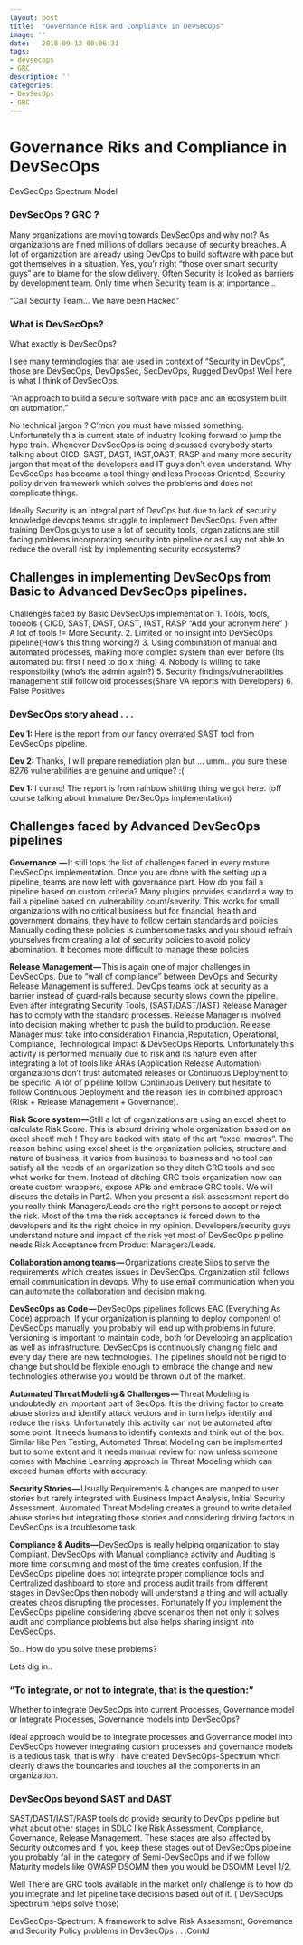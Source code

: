 ```yaml
---
layout: post
title:  "Governance Risk and Compliance in DevSecOps"
image: ''
date:   2018-09-12 00:06:31
tags:
- devsecops
- GRC
description: ''
categories:
- DevSecOps
- GRC
---
```


# Governance Riks and Compliance in DevSecOps

DevSecOps Spectrum Model

### DevSecOps ? GRC ?

Many organizations are moving towards DevSecOps and why not? As organizations are fined millions of dollars because of security breaches. A lot of organization are already using DevOps to build software with pace but got themselves in a situation. Yes, you’r right “those over smart security guys” are to blame for the slow delivery. Often Security is looked as barriers by development team. Only time when Security team is at importance ..

“Call Security Team… We have been Hacked”


### What is DevSecOps?

What exactly is DevSecOps?

I see many terminologies that are used in context of “Security in DevOps”, those are DevSecOps, DevOpsSec, SecDevOps, Rugged DevOps! Well here is what I think of DevSecOps.

“An approach to build a secure software with pace and an ecosystem built on automation.”

No technical jargon ? C’mon you must have missed something. Unfortunately this is current state of industry looking forward to jump the hype train. Whenever DevSecOps is being discussed everybody starts talking about CICD, SAST, DAST, IAST,OAST, RASP and many more security jargon that most of the developers and IT guys don’t even understand. Why DevSecOps has became a tool thingy and less Process Oriented, Security policy driven framework which solves the problems and does not complicate things.

Ideally Security is an integral part of DevOps but due to lack of security knowledge devops teams struggle to implement DevSecOps. Even after training DevOps guys to use a lot of security tools, organizations are still facing problems incorporating security into pipeline or as I say not able to reduce the overall risk by implementing security ecosystems?

## Challenges in implementing DevSecOps from Basic to Advanced DevSecOps pipelines.

Challenges faced by Basic DevSecOps implementation
	1. Tools, tools, tooools ( CICD, SAST, DAST, OAST, IAST, RASP “Add your acronym here” ) A lot of tools != More Security.
	2. Limited or no insight into DevSecOps pipeline(How’s this thing working?)
	3. Using combination of manual and automated processes, making more complex system than ever before (Its automated but first I need to do x thing)
	4. Nobody is willing to take responsibility (who’s the admin again?)
	5. Security findings/vulnerabilities management still follow old processes(Share VA reports with Developers)
	6. False Positives

### DevSecOps story ahead . . .

**Dev 1:** Here is the report from our fancy overrated SAST tool from DevSecOps pipeline.

**Dev 2:** Thanks, I will prepare remediation plan but … umm.. you sure these 8276 vulnerabilities are genuine and unique? :(

**Dev 1:** I dunno! The report is from rainbow shitting thing we got here. (off course talking about Immature DevSecOps implementation)

## Challenges faced by Advanced DevSecOps pipelines

**Governance  —** It still tops the list of challenges faced in every mature DevSecOps implementation. Once you are done with the setting up a pipeline, teams are now left with governance part. How do you fail a pipeline based on custom criteria? Many plugins provides standard a way to fail a pipeline based on vulnerability count/severity. This works for small organizations with no critical business but for financial, health and government domains, they have to follow certain standards and policies. Manually coding these policies is cumbersome tasks and you should refrain yourselves from creating a lot of security policies to avoid policy abomination. It becomes more difficult to manage these policies

**Release Management —** This is again one of major challenges in DevSecOps. Due to “wall of compliance” between DevOps and Security Release Management is suffered. DevOps teams look at security as a barrier instead of guard-rails because security slows down the pipeline. Even after integrating Security Tools, (SAST/DAST/IAST) Release Manager has to comply with the standard processes. Release Manager is involved into decision making whether to push the build to production. Release Manager must take into consideration Financial,Reputation, Operational, Compliance, Technological Impact & DevSecOps Reports. Unfortunately this activity is performed manually due to risk and its nature even after integrating a lot of tools like ARAs (Application Release Automation) organizations don’t trust automated releases or Continuous Deployment to be specific. A lot of pipeline follow Continuous Delivery but hesitate to follow Continuous Deployment and the reason lies in combined approach (Risk + Release Management + Governance).

**Risk Score system —** Still a lot of organizations are using an excel sheet to calculate Risk Score. This is absurd driving whole organization based on an excel sheet! meh ! They are backed with state of the art “excel macros”. The reason behind using excel sheet is the organization policies, structure and nature of business, it varies from business to business and no tool can satisfy all the needs of an organization so they ditch GRC tools and see what works for them. Instead of ditching GRC tools organization now can create custom wrappers, expose APIs and embrace GRC tools. We will discuss the details in Part2. When you present a risk assessment report do you really think Managers/Leads are the right persons to accept or reject the risk. Most of the time the risk acceptance is forced down to the developers and its the right choice in my opinion. Developers/security guys understand nature and impact of the risk yet most of DevSecOps pipeline needs Risk Acceptance from Product Managers/Leads.

**Collaboration among teams —** Organizations create Silos to serve the requirements which creates issues in DevSecOps. Organization still follows email communication in devops. Why to use email communication when you can automate the collaboration and decision making.

**DevSecOps as Code —** DevSecOps pipelines follows EAC (Everything As Code) approach. If your organization is planning to deploy component of DevSecOps manually, you probably will end up with problems in future. Versioning is important to maintain code, both for Developing an application as well as infrastructure. DevSecOps is continuously changing field and every day there are new technologies. The pipelines should not be rigid to change but should be flexible enough to embrace the change and new technologies otherwise you would be thrown out of the market.

**Automated Threat Modeling & Challenges —** Threat Modeling is undoubtedly an important part of SecOps. It is the driving factor to create abuse stories and identify attack vectors and in turn helps identify and reduce the risks. Unfortunately this activity can not be automated after some point. It needs humans to identify contexts and think out of the box. Similar like Pen Testing, Automated Threat Modeling can be implemented but to some extent and it needs manual review for now unless someone comes with Machine Learning approach in Threat Modeling which can exceed human efforts with accuracy.

**Security Stories —** Usually Requirements & changes are mapped to user stories but rarely integrated with Business Impact Analysis, Initial Security Assessment. Automated Threat Modeling creates a ground to write detailed abuse stories but integrating those stories and considering driving factors in DevSecOps is a troublesome task.

**Compliance & Audits —** DevSecOps is really helping organization to stay Compliant. DevSecOps with Manual compliance activity and Auditing is more time consuming and most of the time creates confusion. If the DevSecOps pipeline does not integrate proper compliance tools and Centralized dashboard to store and process audit trails from different stages in DevSecOps then nobody will understand a thing and will actually creates chaos disrupting the processes. Fortunately If you implement the DevSecOps pipeline considering above scenarios then not only it solves audit and compliance problems but also helps sharing insight into DevSecOps.

So.. How do you solve these problems?

Lets dig in..

### “To integrate, or not to integrate, that is the question:”

Whether to integrate DevSecOps into current Processes, Governance model or Integrate Processes, Governance models into DevSecOps?

Ideal approach would be to integrate processes and Governance model into DevSecOps however integrating custom processes and governance models is a tedious task, that is why I have created DevSecOps-Spectrum which clearly draws the boundaries and touches all the components in an organization.

### DevSecOps beyond SAST and DAST

SAST/DAST/IAST/RASP tools do provide security to DevOps pipeline but what about other stages in SDLC like Risk Assessment, Compliance, Governance, Release Management. These stages are also affected by Security outcomes and if you keep these stages out of DevSecOps pipeline you probably fall in the category of Semi-DevSecOps and if we follow Maturity models like OWASP DSOMM then you would be DSOMM Level 1/2.

Well There are GRC tools available in the market only challenge is to how do you integrate and let pipeline take decisions based out of it. ( DevSecOps Spectrrum helps solve those)

DevSecOps-Spectrum: A framework to solve Risk Assessment, Governance and Security Policy problems in DevSecOps . . .Contd
